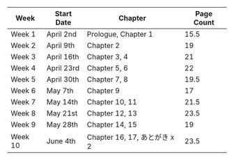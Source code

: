 | Week | Start Date | Chapter | Page Count |
| - | - | - | - |
| Week 1 | April 2nd | Prologue, Chapter 1 | 15.5 |
| Week 2 | April 9th | Chapter 2 | 19 |
| Week 3 | April 16th | Chapter 3, 4 | 21 |
| Week 4 | April 23rd | Chapter 5, 6 | 22 |
| Week 5 | April 30th | Chapter 7, 8  | 19.5 |
| Week 6 | May 7th | Chapter 9  | 17 |
| Week 7 | May 14th | Chapter 10, 11  | 21.5 |
| Week 8 | May 21st | Chapter 12, 13  | 23.5 |
| Week 9 | May 28th | Chapter 14, 15  | 19 |
| Week 10 | June 4th | Chapter 16, 17, あとがき x 2 | 23.5 |
